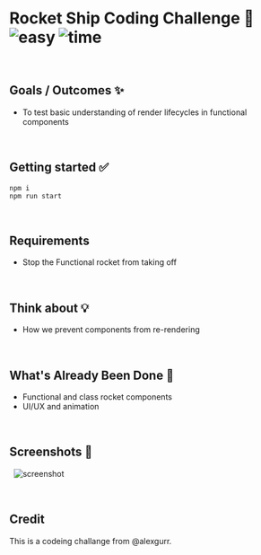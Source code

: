 # Rocket Ship Coding Challenge 🚀 &nbsp; ![easy](https://img.shields.io/badge/-Easy-brightgreen) ![time](https://img.shields.io/badge/%E2%8F%B0-10m-blue) 

&nbsp;
## Goals / Outcomes ✨
- To test basic understanding of render lifecycles in functional components

&nbsp;
## Getting started ✅
```
npm i
npm run start
``` 

&nbsp;
## Requirements
- Stop the Functional rocket from taking off

&nbsp;
## Think about 💡
- How we prevent components from re-rendering

&nbsp;
## What's Already Been Done 🏁
- Functional and class rocket components
- UI/UX and animation

&nbsp;
## Screenshots 🌄
&nbsp;
![screenshot](https://puu.sh/Fq16F/1ad6edff1b.png)

&nbsp;
## Credit
This is a codeing challange from @alexgurr.
